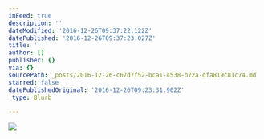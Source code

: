 ```yaml
---
inFeed: true
description: ''
dateModified: '2016-12-26T09:37:22.122Z'
datePublished: '2016-12-26T09:37:23.027Z'
title: ''
author: []
publisher: {}
via: {}
sourcePath: _posts/2016-12-26-c67d7f52-bca1-4538-b72a-dfa819c81c74.md
starred: false
datePublishedOriginal: '2016-12-26T09:23:31.902Z'
_type: Blurb

---
```

![](https://the-grid-user-content.s3-us-west-2.amazonaws.com/39c0a4d5-e7e3-4fa0-95f0-56f665b9cf73.jpg)